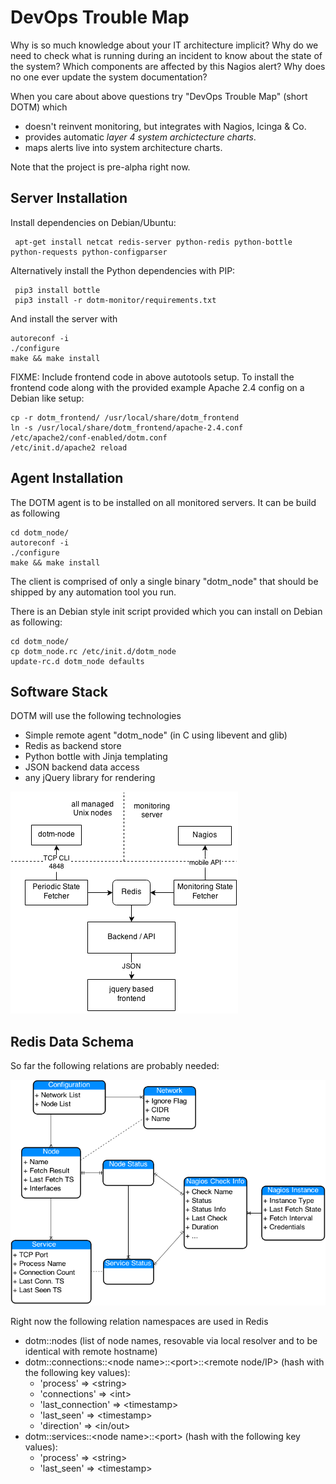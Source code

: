 DevOps Trouble Map
==================

Why is so much knowledge about your IT architecture implicit? Why do we need to check what is running during an incident to know about the state of the system? Which components are affected by this Nagios alert? Why does no one ever update the system documentation?

When you care about above questions try "DevOps Trouble Map" (short DOTM) which

- doesn't reinvent monitoring, but integrates with Nagios, Icinga & Co.
- provides automatic *layer 4 system archictecture charts*.
- maps alerts live into system architecture charts.

Note that the project is pre-alpha right now.

Server Installation
--------------------

Install dependencies on Debian/Ubuntu:

     apt-get install netcat redis-server python-redis python-bottle python-requests python-configparser

Alternatively install the Python dependencies with PIP:

     pip3 install bottle
     pip3 install -r dotm-monitor/requirements.txt
   
And install the server with

    autoreconf -i
    ./configure
    make && make install

FIXME: Include frontend code in above autotools setup.
To install the frontend code along with the provided example Apache 2.4 config on a Debian like setup:

    cp -r dotm_frontend/ /usr/local/share/dotm_frontend
    ln -s /usr/local/share/dotm_frontend/apache-2.4.conf /etc/apache2/conf-enabled/dotm.conf
    /etc/init.d/apache2 reload


Agent Installation
------------------

The DOTM agent is to be installed on all monitored servers. It can be build as following

    cd dotm_node/
    autoreconf -i
    ./configure
    make && make install

The client is comprised of only a single binary "dotm_node" that should be shipped by any automation tool you run.

There is an Debian style init script provided which you can install on Debian as following:

    cd dotm_node/
    cp dotm_node.rc /etc/init.d/dotm_node
    update-rc.d dotm_node defaults


Software Stack
--------------

DOTM will use the following technologies

- Simple remote agent "dotm_node" (in C using libevent and glib)
- Redis as backend store
- Python bottle with Jinja templating
- JSON backend data access
- any jQuery library for rendering



![architecture overview](doc/dotm-architecture.png?raw=true)

Redis Data Schema
-----------------

So far the following relations are probably needed:

![entity overview](doc/dotm-er.png?raw=true)

Right now the following relation namespaces are used in Redis

- dotm::nodes (list of node names, resovable via local resolver and to be identical with remote hostname)
- dotm::connections::&lt;node name>::&lt;port>::&lt;remote node/IP> (hash with the following key values):
  * 'process' => &lt;string>
  * 'connections' => &lt;int>
  * 'last_connection' =>  &lt;timestamp>
  * 'last_seen' => &lt;timestamp>
  * 'direction' => &lt;in/out>
- dotm::services::&lt;node name>::&lt;port> (hash with the following key values):
  * 'process' => &lt;string>
  * 'last_seen' => &lt;timestamp>
